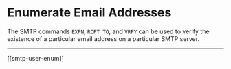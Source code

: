 # Enumerate Email Addresses

The SMTP commands `EXPN`, `RCPT TO`, and `VRFY` can be used to verify the existence of a particular email address on a particular SMTP server.

---

[[smtp-user-enum]]